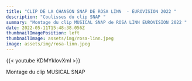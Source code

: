 ```yaml
---
title: "CLIP DE LA CHANSON SNAP DE ROSA LINN  - EUROVISION 2022 "
description: "Coulisses du clip SNAP "
summary: "Montage du clip MUSICAL SNAP de ROSA LINN EUROVISION 2022 "
date: 2022-05-11T15:48:38.056Z
thumbnailImagePosition: left
thumbnailImage: assets/img/rosa-linn.jpeg
image: assets/img/rosa-linn.jpeg
---
```


{{< youtube KDMYkIovXmI >}}

Montage du clip MUSICAL SNAP